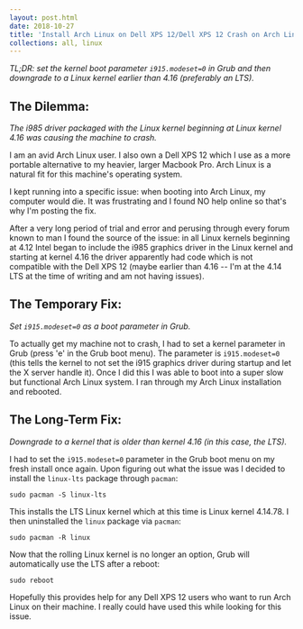 ```yaml
---
layout: post.html
date: 2018-10-27
title: 'Install Arch Linux on Dell XPS 12/Dell XPS 12 Crash on Arch Linux'
collections: all, linux
---
```


_TL;DR: set the kernel boot parameter `i915.modeset=0` in Grub and then downgrade to a Linux kernel earlier than 4.16 (preferably an LTS)._ 


## The Dilemma:

_The i985 driver packaged with the Linux kernel beginning at Linux kernel 4.16 was causing the machine to crash._


I am an avid Arch Linux user. I also own a Dell XPS 12 which I use as a more portable alternative to my heavier, larger Macbook Pro. Arch Linux is a natural fit for this machine's operating system. 

I kept running into a specific issue: when booting into Arch Linux, my computer would die. It was frustrating and I found NO help online so that's why I'm posting the fix.

After a very long period of trial and error and perusing through every forum known to man I found the source of the issue: in all Linux kernels beginning at 4.12 Intel began to include the i985 graphics driver in the Linux kernel and starting at kernel 4.16 the driver apparently had code which is not compatible with the Dell XPS 12 (maybe earlier than 4.16 -- I'm at the 4.14 LTS at the time of writing and am not having issues).

 

## The Temporary Fix:

_Set `i915.modeset=0` as a boot parameter in Grub._

To actually get my machine not to crash, I had to set a kernel parameter in Grub (press 'e' in the Grub boot menu). The parameter is `i915.modeset=0` (this tells the kernel to not set the i915 graphics driver during startup and let the X server handle it). Once I did this I was able to boot into a super slow but functional Arch Linux system. I ran through my Arch Linux installation and rebooted. 


## The Long-Term Fix:

_Downgrade to a kernel that is older than kernel 4.16 (in this case, the LTS)._

I had to set the `i915.modeset=0` parameter in the Grub boot menu on my fresh install once again. Upon figuring out what the issue was I decided to install the `linux-lts` package through `pacman`:

`sudo pacman -S linux-lts`

This installs the LTS Linux kernel which at this time is Linux kernel 4.14.78. I then uninstalled the `linux` package via `pacman`:

`sudo pacman -R linux`

Now that the rolling Linux kernel is no longer an option, Grub will automatically use the LTS after a reboot:

`sudo reboot`




Hopefully this provides help for any Dell XPS 12 users who want to run Arch Linux on their machine. I really could have used this while looking for this issue.
